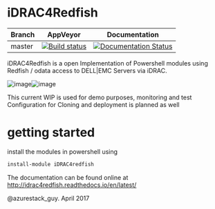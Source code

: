 # iDRAC4Redfish
| Branch | AppVeyor | Documentation | 
| ------ | -------- | ------------- | 
| master | [![Build status](https://ci.appveyor.com/api/projects/status/7ft0dny2738lli8s/branch/master?svg=true)](https://ci.appveyor.com/project/bottkars/idrac4redfish)|[![Documentation Status](https://readthedocs.org/projects/idrac4redfish/badge/?version=latest)](http://idrac4redfish.readthedocs.io/en/latest/?badge=latest)
                
iDRAC4Redfish is a open Implementation of Powershell modules using Redfish / odata access to DELL|EMC Servers via iDRAC.

![image](https://cloud.githubusercontent.com/assets/8255007/24893639/317f771e-1e85-11e7-807f-9afcc484ad3a.png)![image](https://cloud.githubusercontent.com/assets/8255007/24893670/7d10c714-1e85-11e7-959d-faf7243605a1.png)


This current WIP is used for demo purposes, monitoring and test
Configuration for Cloning and deployment is planned as well

# getting started
install the modules in powershell using 
```Powershell
install-module iDRAC4redfish
```
The documentation can be found online at 
http://idrac4redfish.readthedocs.io/en/latest/

@azurestack_guy. April 2017

